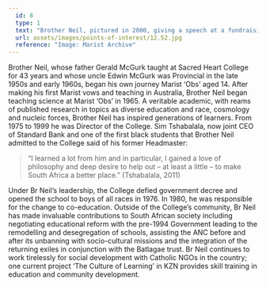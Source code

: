```yaml
---
  id: 8
  type: 1
  text: "Brother Neil, pictured in 2000, giving a speech at a fundraising dinner in which he recalled the transformations that Sacred Heart College had undergone in the preceding decades."
  url: assets/images/points-of-interest/12.52.jpg
  reference: "Image: Marist Archive"
---
```

Brother Neil, whose father Gerald McGurk taught at Sacred Heart College for 43 years and whose uncle Edwin McGurk was Provincial in the late 1950s and early 1960s, began his own journey Marist ‘Obs’ aged 14. After making his first Marist vows and teaching in Australia, Brother Neil began teaching science at Marist ‘Obs’ in 1965. A veritable academic, with reams of published research in topics as diverse education and race, cosmology and nucleic forces, Brother Neil has inspired generations of learners. From 1975 to 1999 he was Director of the College. Sim Tshabalala, now joint CEO of Standard Bank and one of the first black students that Brother Neil admitted to the College said of his former Headmaster:
>“I learned a lot from him and in particular, I gained a love of philosophy and deep desire to help out – at least a little – to make South Africa a better place.”  (Tshabalala, 2011)

Under Br Neil’s leadership, the College defied government decree and opened the school to boys of all races in 1976. In 1980, he was responsible for the change to co-education. Outside of the College’s community, Br Neil has made invaluable contributions to South African society including negotiating educational reform with the pre-1994 Government leading to the remodelling and desegregation of schools, assisting the ANC before and after its unbanning with socio-cultural missions and the integration of the returning exiles in conjunction with the Batlagae trust. Br Neil continues to work tirelessly for social development with Catholic NGOs in the country; one current project ‘The Culture of Learning’ in KZN provides skill training in education and community development.  

